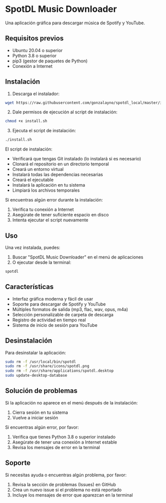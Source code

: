 # SpotDL Music Downloader

Una aplicación gráfica para descargar música de Spotify y YouTube.

## Requisitos previos

- Ubuntu 20.04 o superior
- Python 3.8 o superior
- pip3 (gestor de paquetes de Python)
- Conexión a Internet

## Instalación

1. Descarga el instalador:
```bash
wget https://raw.githubusercontent.com/gonzalayno/spotdl_local/master/install.sh
```

2. Dale permisos de ejecución al script de instalación:
```bash
chmod +x install.sh
```

3. Ejecuta el script de instalación:
```bash
./install.sh
```

El script de instalación:
- Verificará que tengas Git instalado (lo instalará si es necesario)
- Clonará el repositorio en un directorio temporal
- Creará un entorno virtual
- Instalará todas las dependencias necesarias
- Creará el ejecutable
- Instalará la aplicación en tu sistema
- Limpiará los archivos temporales

Si encuentras algún error durante la instalación:
1. Verifica tu conexión a Internet
2. Asegúrate de tener suficiente espacio en disco
3. Intenta ejecutar el script nuevamente

## Uso

Una vez instalada, puedes:
1. Buscar "SpotDL Music Downloader" en el menú de aplicaciones
2. O ejecutar desde la terminal:
```bash
spotdl
```

## Características

- Interfaz gráfica moderna y fácil de usar
- Soporte para descargar de Spotify y YouTube
- Múltiples formatos de salida (mp3, flac, wav, opus, m4a)
- Selección personalizable de carpeta de descarga
- Registro de actividad en tiempo real
- Sistema de inicio de sesión para YouTube

## Desinstalación

Para desinstalar la aplicación:
```bash
sudo rm -f /usr/local/bin/spotdl
sudo rm -f /usr/share/icons/spotdl.png
sudo rm -f /usr/share/applications/spotdl.desktop
sudo update-desktop-database
```

## Solución de problemas

Si la aplicación no aparece en el menú después de la instalación:
1. Cierra sesión en tu sistema
2. Vuelve a iniciar sesión

Si encuentras algún error, por favor:
1. Verifica que tienes Python 3.8 o superior instalado
2. Asegúrate de tener una conexión a Internet estable
3. Revisa los mensajes de error en la terminal

## Soporte

Si necesitas ayuda o encuentras algún problema, por favor:
1. Revisa la sección de problemas (Issues) en GitHub
2. Crea un nuevo issue si el problema no está reportado
3. Incluye los mensajes de error que aparezcan en la terminal 
